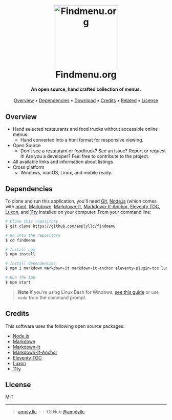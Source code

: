 <h1 align="center">
  <br>
  <a href="http://findmenu.org"><img src="http://findmenu.org/assets/svg/logo.svg" alt="Findmenu.org" width="200"></a>
  <br>
  Findmenu.org
  <br>
</h1>

<h4 align="center">An open source, hand crafted collection of menus.</h4>

<p align="center">
  <!-- <a href="https://">
    <img src="https://img.shields.io/badge/$-donate-ff69b4.svg?maxAge=2592000&amp;style=flat">
  </a> -->
</p>

<p align="center">
  <a href="#overview">Overview</a> •
  <a href="#dependencies">Dependencies</a> •
  <a href="#download">Download</a> •
  <a href="#credits">Credits</a> •
  <a href="#related">Related</a> •
  <a href="#license">License</a>
</p>

<!-- ![screenshot]() -->

## Overview

* Hand selected restaurants and food trucks without accessible online menus.
  - Hand converted into a html format for responsive viewing.
* Open Source
  - Don't see a restaurant or foodtruck? See an issue? Report or request it! Are you a developer? Feel free to contribute to the project.
* All available links and information about listings
* Cross platform
  - Windows, macOS, Linux, and mobile ready.

## Dependencies

To clone and run this application, you'll need [Git](https://git-scm.com), [Node.js](https://nodejs.org/en/download/) (which comes with [npm](http://npmjs.com)), [Markdown](https://www.npmjs.com/package/markdown), [Markdown-It](https://www.npmjs.com/package/markdown-t), [Markdown-It-Anchor](https://www.npmjs.com/package/markdown-it-anchor), [Eleventy TOC](https://www.npmjs.com/package/eleventy-plugin-toc), [Luxon](https://www.npmjs.com/package/luxon), and [11ty](https://11ty.dev) installed on your computer. From your command line:

```bash
# Clone this repository
$ git clone https://github.com/amplyllc/findmenu

# Go into the repository
$ cd findmenu

# Install npm
$ npm install

# Install dependencies
$ npm i markdown markdown-it markdown-it-anchor eleventy-plugin-toc luxon --save-dev

# Run the app
$ npm start
```

> **Note**
> If you're using Linux Bash for Windows, [see this guide](https://www.howtogeek.com/261575/how-to-run-graphical-linux-desktop-applications-from-windows-10s-bash-shell/) or use `node` from the command prompt.


<!-- ## Download

You can [download](https://github.com/amplyllc/findmenu/releases/tag/v1.0) the latest installable version of Findmenu. -->

## Credits

This software uses the following open source packages:

- [Node.js](https://nodejs.org/en/download/)
- [Markdown](https://www.npmjs.com/package/markdown)
- [Markdown-It](https://www.npmjs.com/package/markdown-t)
- [Markdown-It-Anchor](https://www.npmjs.com/package/markdown-it-anchor)
- [Eleventy TOC](https://www.npmjs.com/package/eleventy-plugin-toc)
- [Luxon](https://www.npmjs.com/package/luxon)
- [11ty](https://11ty.dev)

<!-- ## Support

<a href="https://www.buymeacoffee.com/" target="_blank"><img src="https://www.buymeacoffee.com/assets/img/custom_images/purple_img.png" alt="Buy Me A Coffee" style="height: 41px !important;width: 174px !important;box-shadow: 0px 3px 2px 0px rgba(190, 190, 190, 0.5) !important;-webkit-box-shadow: 0px 3px 2px 0px rgba(190, 190, 190, 0.5) !important;" ></a>

<p>Or</p> 

<a href="https://www.patreon.com/">
	<img src="https://c5.patreon.com/external/logo/become_a_patron_button@2x.png" width="160">
</a> -->

## License

MIT

---

> [amply.llc](https://amply.llc) &nbsp;&middot;&nbsp;&nbsp;&middot;&nbsp;
> GitHub [@amplyllc](https://github.com/amplyllc) 


